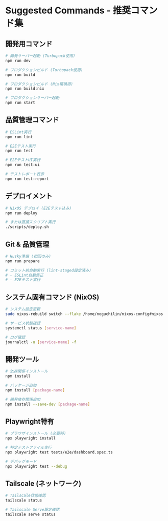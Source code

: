 # Suggested Commands - 推奨コマンド集

## 開発用コマンド
```bash
# 開発サーバー起動 (Turbopack使用)
npm run dev

# プロダクションビルド (Turbopack使用)
npm run build

# プロダクションビルド (Nix環境用)
npm run build:nix

# プロダクションサーバー起動
npm run start
```

## 品質管理コマンド
```bash
# ESLint実行
npm run lint

# E2Eテスト実行
npm run test

# E2EテストUI実行
npm run test:ui

# テストレポート表示
npm run test:report
```

## デプロイメント
```bash
# NixOS デプロイ (E2Eテスト込み)
npm run deploy

# または直接スクリプト実行
./scripts/deploy.sh
```

## Git & 品質管理
```bash
# Husky準備 (初回のみ)
npm run prepare

# コミット前自動実行 (lint-staged設定済み)
# - ESLint自動修正
# - E2Eテスト実行
```

## システム固有コマンド (NixOS)
```bash
# システム設定更新
sudo nixos-rebuild switch --flake /home/noguchilin/nixos-config#nixos

# サービス状態確認
systemctl status [service-name]

# ログ確認
journalctl -u [service-name] -f
```

## 開発ツール
```bash
# 依存関係インストール
npm install

# パッケージ追加
npm install [package-name]

# 開発依存関係追加
npm install --save-dev [package-name]
```

## Playwright特有
```bash
# ブラウザインストール (必要時)
npx playwright install

# 特定テストファイル実行
npx playwright test tests/e2e/dashboard.spec.ts

# デバッグモード
npx playwright test --debug
```

## Tailscale (ネットワーク)
```bash
# Tailscale状態確認
tailscale status

# Tailscale Serve設定確認
tailscale serve status
```